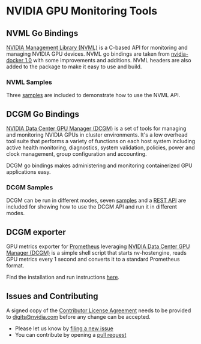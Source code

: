 # NVIDIA GPU Monitoring Tools

## NVML Go Bindings

[NVIDIA Management Library (NVML)](https://docs.nvidia.com/deploy/nvml-api/nvml-api-reference.html#nvml-api-reference) is a C-based API for monitoring and managing NVIDIA GPU devices. 
NVML go bindings are taken from [nvidia-docker 1.0](https://github.com/NVIDIA/nvidia-docker/tree/1.0) with some improvements and additions. NVML headers are also added to the package to make it easy to use and build.

### NVML Samples
Three [samples](https://github.com/NVIDIA/gpu-monitoring-tools/blob/master/bindings/go/samples/nvml/README.md) are included to demonstrate how to use the NVML API.


## DCGM Go Bindings

[NVIDIA Data Center GPU Manager (DCGM)](https://developer.nvidia.com/data-center-gpu-manager-dcgm) is a set of tools for managing and monitoring NVIDIA GPUs in cluster environments. It's a low overhead tool suite that performs a variety of functions on each host system including active health monitoring, diagnostics, system validation, policies, power and clock management, group configuration and accounting.

DCGM go bindings makes administering and monitoring containerized GPU applications easy.

### DCGM Samples

DCGM can be run in different modes, seven [samples](https://github.com/NVIDIA/gpu-monitoring-tools/blob/master/bindings/go/samples/dcgm/README.md) and a [REST API](https://github.com/NVIDIA/gpu-monitoring-tools/blob/master/bindings/go/samples/dcgm/restApi/README.md) are included for showing how to use the DCGM API and run it in different modes.


## DCGM exporter

GPU metrics exporter for [Prometheus](https://prometheus.io/) leveraging [NVIDIA Data Center GPU Manager (DCGM)](https://developer.nvidia.com/data-center-gpu-manager-dcgm) is a simple shell script that starts nv-hostengine, reads GPU metrics every 1 second and converts it to a standard Prometheus format.

Find the installation and run instructions [here](https://github.com/NVIDIA/gpu-monitoring-tools/blob/master/exporters/prometheus-dcgm/README.md).

## Issues and Contributing

A signed copy of the [Contributor License Agreement](https://github.com/NVIDIA/gpu-monitoring-tools/blob/master/CLA) needs to be provided to <a href="mailto:digits@nvidia.com">digits@nvidia.com</a> before any change can be accepted.

* Please let us know by [filing a new issue](https://github.com/NVIDIA/gpu-monitoring-tools/issues/new)
* You can contribute by opening a [pull request](https://help.github.com/articles/using-pull-requests/)

